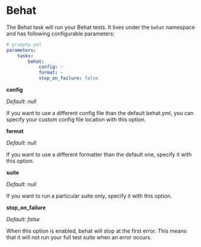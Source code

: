 #  Behat

The Behat task will run your Behat tests.
It lives under the `behat` namespace and has following configurable parameters:

```yaml
# grumphp.yml
parameters:
    tasks:
        behat:
            config: ~
            format: ~
            stop_on_failure: false
```

**config**

*Default: null*

If you want to use a different config file than the default behat.yml, you can specify your custom config file location with this option.


**format**

*Default: null*

If you want to use a different formatter than the default one, specify it with this option.


**suite**

*Default: null*

If you want to run a particular suite only, specify it with this option.


**stop_on_failure**

*Default: false*

When this option is enabled, behat will stop at the first error. This means that it will not run your full test suite when an error occurs.
